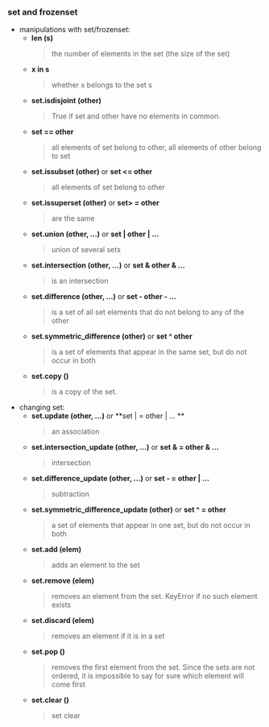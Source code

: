 ### set and frozenset
* manipulations with set/frozenset:
    * **len (s)** 
        > the number of elements in the set (the size of the set)
    * **x in s**
        > whether x belongs to the set s
    * **set.isdisjoint (other)**
        > True if set and other have no elements in common.
    * **set == other** 
        > all elements of set belong to other, all elements of other belong to set
    * **set.issubset (other)** or **set <= other** 
        > all elements of set belong to other
    * **set.issuperset (other)** or **set> = other**    
        > are the same
    * **set.union (other, ...)** or **set | other | ...**   
        > union of several sets
    * **set.intersection (other, ...)** or **set & other & ...**    
        > is an intersection
    * **set.difference (other, ...)** or **set - other - ...**
        > is a set of all set elements that do not belong to any of the other
    * **set.symmetric_difference (other)** or **set ^ other**  
        > is a set of elements that appear in the same set, but do not occur in both
    * **set.copy ()** 
        > is a copy of the set.
* changing set:
    * **set.update (other, ...)** or **set | = other | ... **
        > an association
    * **set.intersection_update (other, ...)** or **set & = other & ...** 
        > intersection
    * **set.difference_update (other, ...)** or **set - = other | ...**
        > subtraction
    * **set.symmetric_difference_update (other)** or **set ^ = other** 
        > a set of elements that appear in one set, but do not occur in both
    * **set.add (elem)**
        > adds an element to the set
    * **set.remove (elem)**
        > removes an element from the set. KeyError if no such element exists
    * **set.discard (elem)**
        > removes an element if it is in a set
    * **set.pop ()** 
        > removes the first element from the set. Since the sets are not ordered, it is impossible to say for sure which element will come first
    * **set.clear ()**
        > set clear